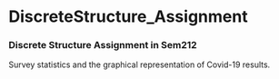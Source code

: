 # DiscreteStructure_Assignment

### Discrete Structure Assignment in Sem212

Survey statistics and the graphical representation of Covid-19 results.